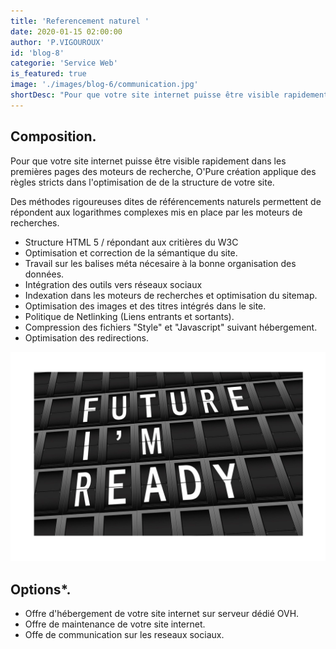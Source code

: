 ```yaml
---
title: 'Referencement naturel '
date: 2020-01-15 02:00:00
author: 'P.VIGOUROUX'
id: 'blog-8'
categorie: 'Service Web'
is_featured: true
image: './images/blog-6/communication.jpg'
shortDesc: "Pour que votre site internet puisse être visible rapidement dans les premières pages des moteurs de recherche, O'Pure création applique des règles stricts dans l'optimisation de la structure de votre site."
---
```


<div class="rn-blog-meta-area section-pb-xl">
    <div class="row">
        <div class="col-1 offset-1">
            <h2>Composition.</h2>
            <p>Pour que votre site internet puisse être visible rapidement dans les premières pages des moteurs de recherche, O'Pure création applique des règles stricts dans l'optimisation de de la structure de votre site.</p>
        </div>
        <div class="col-2 offset-1">
            <div class="rn-blog-content">
                <p>Des méthodes rigoureuses dites de référencements naturels permettent de répondent aux logarithmes complexes mis en place par les moteurs de recherches.</p>
<ul>
    <li>Structure HTML 5 / répondant aux critières du W3C</li>
    <li>Optimisation et correction de la sémantique du site.</li>
    <li>Travail sur les balises méta nécesaire à la bonne organisation des données.</li>
    <li>Intégration des outils vers réseaux sociaux</li>
    <li>Indexation dans les moteurs de recherches et optimisation du sitemap.</li>
    <li>Optimisation des images et des titres intégrés dans le site.</li>
    <li>Politique de Netlinking (Liens entrants et sortants).</li>
    <li>Compression des fichiers "Style" et "Javascript" suivant hébergement. </li>
    <li>Optimisation des redirections.</li>
    </ul>
            </div>
        </div>
    </div>
</div>

<div class="full-width-box">
    <img src="./images/blog-6/maintenance.jpg" alt="maintenance de votre site internet en Charente"/>
</div>
<div class="rn-blog-meta-area section-ptb-xl">
    <div class="row">
        <div class="col-1 offset-1">
            <h2>Options*.</h2>
        </div>
        <div class="col-2 offset-1">
            <div class="rn-blog-content">
               <ul>
                <li>Offre d'hébergement de votre site internet sur serveur dédié OVH.</li>
                <li>Offre de maintenance de votre site internet.</li>
                <li>Offe de communication sur les reseaux sociaux.</li>
               </ul>
            </div>
        </div>
    </div>
</div>


